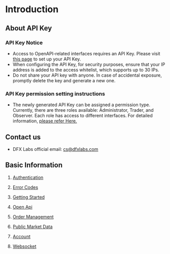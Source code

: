 # Introduction

## About API Key
### API Key Notice
* Access to OpenAPI-related interfaces requires an API Key. Please visit [this page](https://github.com/dfxlabs/dfxlabs.github.io/blob/main/docs/OpenApi.md) to set up your API Key.
* When configuring the API Key, for security purposes, ensure that your IP address is added to the access whitelist, which supports up to 30 IPs.
* Do not share your API key with anyone. In case of accidental exposure, promptly delete the key and generate a new one.

###  API Key permission setting instructions
* The newly generated API Key can be assigned a permission type. Currently, there are three roles available: Administrator, Trader, and Observer. Each role has access to different interfaces. For detailed information, [please refer Here.](https://github.com/dfxlabs/dfxlabs.github.io/blob/main/docs/OpenApi.md)

## Contact us
* DFX Labs official email: cs@dfxlabs.com


## Basic Information

1. [Authentication](https://github.com/dfxlabs/dfxlabs.github.io/blob/main/docs/Authentication.md)

2. [Error Codes](https://github.com/dfxlabs/dfxlabs.github.io/blob/main/docs/Error%20Codes.md)

3. [Getting Started](https://github.com/dfxlabs/dfxlabs.github.io/blob/main/docs/Getting%20Started.md)

4. [Open Api](https://github.com/dfxlabs/dfxlabs.github.io/blob/main/docs/Open%20Api.md)

5. [Order Management](https://github.com/dfxlabs/dfxlabs.github.io/blob/main/docs/Order%20Management.md)

6. [Public Market Data](https://github.com/dfxlabs/dfxlabs.github.io/blob/main/docs/Public%20Market%20Data.md)

7. [Account](https://github.com/dfxlabs/dfxlabs.github.io/blob/main/docs/Account.md)

8. [Websocket](https://github.com/dfxlabs/dfxlabs.github.io/blob/main/docs/Websocket.md)
